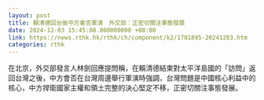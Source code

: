 ```yaml
---
layout: post
title: 賴清德回台後中方會否軍演　外交部：正密切關注事態發展
date: 2024-12-03 15:45:08.000000000 +08:00
link: https://news.rthk.hk/rthk/ch/component/k2/1781895-20241203.htm
categories: rthk
---
```


在北京，外交部發言人林劍回應提問稱，在賴清德結束對太平洋島國的「訪問」返回台灣之後，中方會否在台灣周邊舉行軍演時強調，台灣問題是中國核心利益中的核心，中方捍衛國家主權和領土完整的決心堅定不移，正密切關注事態發展。
